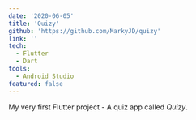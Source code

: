 ```yaml
---
date: '2020-06-05'
title: 'Quizy'
github: 'https://github.com/MarkyJD/quizy'
link: ''
tech:
  - Flutter
  - Dart
tools:
  - Android Studio
featured: false
---
```


My very first Flutter project - A quiz app called _Quizy_.
